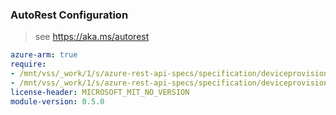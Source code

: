 ### AutoRest Configuration

> see https://aka.ms/autorest

``` yaml
azure-arm: true
require:
- /mnt/vss/_work/1/s/azure-rest-api-specs/specification/deviceprovisioningservices/resource-manager/readme.md
- /mnt/vss/_work/1/s/azure-rest-api-specs/specification/deviceprovisioningservices/resource-manager/readme.go.md
license-header: MICROSOFT_MIT_NO_VERSION
module-version: 0.5.0
```